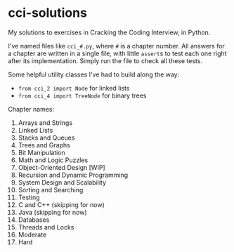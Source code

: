 # cci-solutions
My solutions to exercises in Cracking the Coding Interview, in Python.

I've named files like `cci_#.py`, where `#` is a chapter number. All answers for a chapter are written in a single file, with little `assert`s to test each one right after its implementation. Simply run the file to check all these tests.

Some helpful utility classes I've had to build along the way:
- `from cci_2 import Node` for linked lists
- `from cci_4 import TreeNode` for binary trees

Chapter names:
1. Arrays and Strings
2. Linked Lists
3. Stacks and Queues
4. Trees and Graphs
5. Bit Manipulation
6. Math and Logic Puzzles
7. Object-Oriented Design [WIP]
8. Recursion and Dynamic Programming
9. System Design and Scalability
10. Sorting and Searching
11. Testing
12. C and C++ (skipping for now)
13. Java (skipping for now)
14. Databases
15. Threads and Locks
16. Moderate
17. Hard